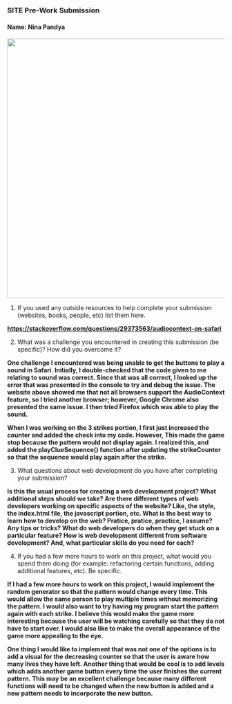 ### SITE Pre-Work Submission
#### Name: Nina Pandya

<img src="https://media.giphy.com/media/v6zGhkQxHxvDWYPDva/giphy.gif" width=600><br>

1. If you used any outside resources to help complete your submission (websites, books, people, etc) list them here.

<b>https://stackoverflow.com/questions/29373563/audiocontext-on-safari</b>

2. What was a challenge you encountered in creating this submission (be specific)? How did you overcome it?

<b>One challenge I encountered was being unable to get the buttons to play a sound in Safari. Initially, I double-checked that the code given to me relating to sound was correct.
Since that was all correct, I looked up the error that was presented in the console to try and debug the issue. The website above showed me that not all browsers support the AudioContext feature,
so I tried another browser; however, Google Chrome also presented the same issue. I then tried Firefox which was able to play the sound.

When I was working on the 3 strikes portion, I first just increased the counter and added the check into my code. However, This made the
game stop because the pattern would not display again. I realized this, and added the playClueSequence() function after updating the strikeCounter
so that the sequence would play again after the strike. </b>

3. What questions about web development do you have after completing your submission?

<b>Is this the usual process for creating a web development project? What additional steps should we take?
Are there different types of web developers working on specific aspects of the website? Like, the style, the index.html file, the javascript portion, etc.
What is the best way to learn how to develop on the web? Pratice, pratice, practice, I assume? Any tips or tricks?
What do web developers do when they get stuck on a particular feature?
How is web development different from software development? And, what particular skills do you need for each?</b>

4. If you had a few more hours to work on this project, what would you spend them doing (for example: refactoring certain functions, adding additional features, etc). Be specific.

<b>If I had a few more hours to work on this project, I would implement the random generator so that the pattern would change every time. This would allow the same person to
play multiple times without memorizing the pattern. I would also want to try having my program start the pattern again with each strike. I believe this would make the game more interesting
because the user will be watching carefully so that they do not have to start over. I would also like to make the overall appearance of the game more appealing to the eye.

One thing I would like to implement that was not one of the options is to add a visual for the decreasing counter so that the user is aware how many lives they have left.
Another thing that would be cool is to add levels which adds another game button every time the user finishes the current pattern. This may be an excellent challenge because
many different functions will need to be changed when the new button is added and a new pattern needs to incorporate the new button.</b>
